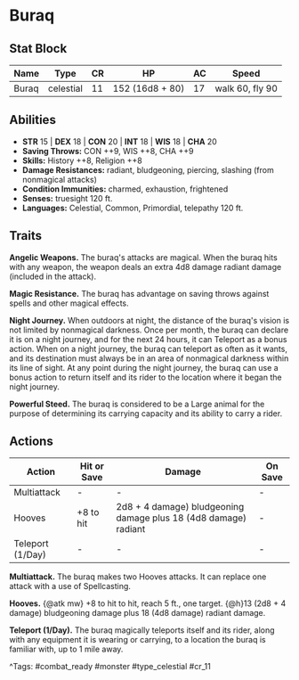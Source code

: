 # Buraq

## Stat Block

| Name | Type | CR | HP | AC | Speed |
|------|------|----|----|----|-------|
| Buraq | celestial | 11 | 152 (16d8 + 80) | 17 | walk 60, fly 90 |

## Abilities

- **STR** 15 | **DEX** 18 | **CON** 20 | **INT** 18 | **WIS** 18 | **CHA** 20
- **Saving Throws:** CON ++9, WIS ++8, CHA ++9  
- **Skills:** History ++8, Religion ++8  
- **Damage Resistances:** radiant, bludgeoning, piercing, slashing (from nonmagical attacks)  
- **Condition Immunities:** charmed, exhaustion, frightened  
- **Senses:** truesight 120 ft.  
- **Languages:** Celestial, Common, Primordial, telepathy 120 ft.

## Traits

**Angelic Weapons.** The buraq's attacks are magical. When the buraq hits with any weapon, the weapon deals an extra 4d8 damage radiant damage (included in the attack).

**Magic Resistance.** The buraq has advantage on saving throws against spells and other magical effects.

**Night Journey.** When outdoors at night, the distance of the buraq's vision is not limited by nonmagical darkness. Once per month, the buraq can declare it is on a night journey, and for the next 24 hours, it can Teleport as a bonus action. When on a night journey, the buraq can teleport as often as it wants, and its destination must always be in an area of nonmagical darkness within its line of sight. At any point during the night journey, the buraq can use a bonus action to return itself and its rider to the location where it began the night journey.

**Powerful Steed.** The buraq is considered to be a Large animal for the purpose of determining its carrying capacity and its ability to carry a rider.


## Actions

| Action | Hit or Save | Damage | On Save |
|--------|--------------|--------|----------|
| Multiattack | - | - | - |
| Hooves | +8 to hit | 2d8 + 4 damage) bludgeoning damage plus 18 (4d8 damage) radiant | - |
| Teleport (1/Day) | - | - | - |

**Multiattack.** The buraq makes two Hooves attacks. It can replace one attack with a use of Spellcasting.

**Hooves.** {@atk mw} +8 to hit to hit, reach 5 ft., one target. {@h}13 (2d8 + 4 damage) bludgeoning damage plus 18 (4d8 damage) radiant damage.

**Teleport (1/Day).** The buraq magically teleports itself and its rider, along with any equipment it is wearing or carrying, to a location the buraq is familiar with, up to 1 mile away.


^Tags: #combat_ready #monster #type_celestial #cr_11